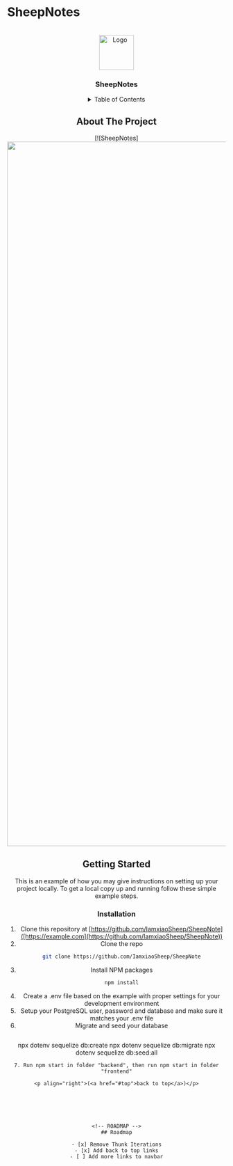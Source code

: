 # SheepNotes
<div id="top"></div>



<!-- PROJECT LOGO -->
<br />
<div align="center">
  <a href="https://github.com/othneildrew/Best-README-Template">
    <img src="images/logo.png" alt="Logo" width="80" height="80">
  </a>

  <h3 align="center">SheepNotes</h3>




<!-- TABLE OF CONTENTS -->
<details>
  <summary>Table of Contents</summary>
  <ol>
    <li>
      <a href="#about-the-project">About The Project</a>
      <ul>
        <li><a href="#built-with">Built With</a></li>
        <li>React</li>
         <li>Redux</li>
         <li>CSS</li>
         <li>Javascript</li>
         <li>Express</li>
      </ul>
    </li>
    <li>
  </ol>
</details>



<!-- ABOUT THE PROJECT -->
## About The Project

[![SheepNotes][<img width="1619" alt="Screen Shot 2022-06-06 at 7 39 53 AM" src="https://user-images.githubusercontent.com/96637410/172183512-538ec3be-ebec-4b57-b9de-e30f4a0a81a8.png">](https://sheepnotes.herokuapp.com)







<!-- GETTING STARTED -->
## Getting Started

This is an example of how you may give instructions on setting up your project locally.
To get a local copy up and running follow these simple example steps.


### Installation


1. Clone this repository at [https://github.com/IamxiaoSheep/SheepNote]([https://example.com](https://github.com/IamxiaoSheep/SheepNote))
2. Clone the repo
   ```sh
   git clone https://github.com/IamxiaoSheep/SheepNote
   ```
3. Install NPM packages
   ```sh
   npm install
   ```
4. Create a .env file based on the example with proper settings for your development environment
5. Setup your PostgreSQL user, password and database and make sure it matches your .env file
6. Migrate and seed your database
   ```js
  npx dotenv sequelize db:create
npx dotenv sequelize db:migrate
npx dotenv sequelize db:seed:all
   ```
  7. Run npm start in folder "backend", then run npm start in folder "frontend"

<p align="right">(<a href="#top">back to top</a>)</p>






<!-- ROADMAP -->
## Roadmap

- [x] Remove Thunk Iterations
- [x] Add back to top links
- [ ] Add more links to navbar








